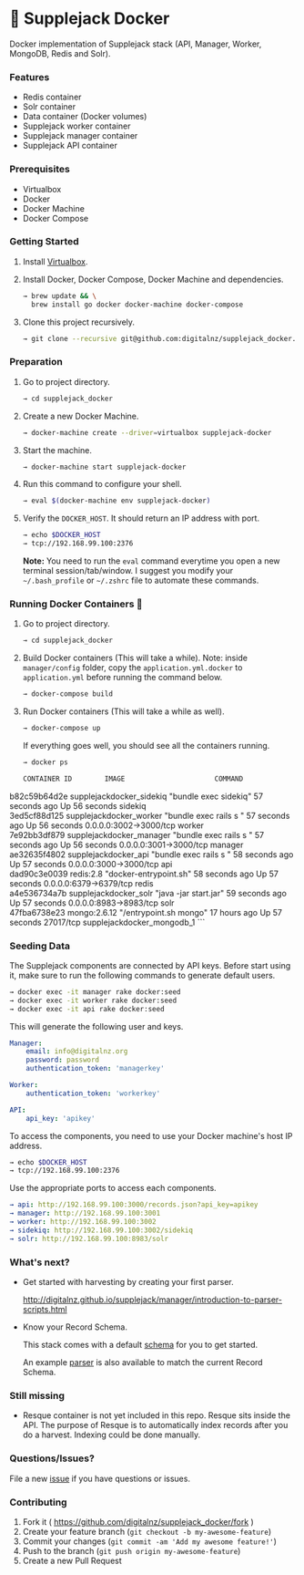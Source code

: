 # 🌱 Supplejack Docker
Docker implementation of Supplejack stack (API, Manager, Worker, MongoDB, Redis and Solr).

### Features
- Redis container
- Solr container
- Data container (Docker volumes)
- Supplejack worker container
- Supplejack manager container
- Supplejack API container

### Prerequisites
- Virtualbox
- Docker
- Docker Machine
- Docker Compose

### Getting Started
1. Install [Virtualbox](https://www.virtualbox.org/wiki/Downloads).
2. Install Docker, Docker Compose, Docker Machine and dependencies.

    ```bash
    → brew update && \
      brew install go docker docker-machine docker-compose
    ```

3. Clone this project recursively.
    
    ```bash
    → git clone --recursive git@github.com:digitalnz/supplejack_docker.git
    ```

### Preparation

1. Go to project directory.

    ```bash
    → cd supplejack_docker
    ```

2. Create a new Docker Machine.
    
    ```bash
    → docker-machine create --driver=virtualbox supplejack-docker
    ```

3. Start the machine.
    
    ```bash
    → docker-machine start supplejack-docker
    ```

4. Run this command to configure your shell.

    ```bash
    → eval $(docker-machine env supplejack-docker)
    ```

5. Verify the `DOCKER_HOST`. It should return an IP address with port.

    ```bash
    → echo $DOCKER_HOST
    → tcp://192.168.99.100:2376
    ```

    **Note:** You need to run the `eval` command everytime you open a new terminal session/tab/window. I suggest you modify your `~/.bash_profile` or `~/.zshrc` file to automate these commands.


### Running Docker Containers 🏁

1. Go to project directory.

    ```bash
    → cd supplejack_docker
    ```

2. Build Docker containers (This will take a while). Note: inside `manager/config` folder, copy the `application.yml.docker` to `application.yml` before running the command below.

    ```bash
    → docker-compose build
    ```

3.  Run Docker containers (This will take a while as well).

    ```bash
    → docker-compose up
    ```

    If everything goes well, you should see all the containers running.

    ```bash
    → docker ps
    ```

    ```bash
    CONTAINER ID        IMAGE                      COMMAND                  CREATED             STATUS              PORTS                    NAMES                                                              
b82c59b64d2e        supplejackdocker_sidekiq   "bundle exec sidekiq"    57 seconds ago      Up 56 seconds                                sidekiq                                                            
3ed5cf88d125        supplejackdocker_worker    "bundle exec rails s "   57 seconds ago      Up 56 seconds       0.0.0.0:3002->3000/tcp   worker                                                             
7e92bb3df879        supplejackdocker_manager   "bundle exec rails s "   57 seconds ago      Up 56 seconds       0.0.0.0:3001->3000/tcp   manager                                                            
ae32635f4802        supplejackdocker_api       "bundle exec rails s "   58 seconds ago      Up 57 seconds       0.0.0.0:3000->3000/tcp   api                                                                
dad90c3e0039        redis:2.8                  "docker-entrypoint.sh"   58 seconds ago      Up 57 seconds       0.0.0.0:6379->6379/tcp   redis                                                              
a4e536734a7b        supplejackdocker_solr      "java -jar start.jar"    59 seconds ago      Up 57 seconds       0.0.0.0:8983->8983/tcp   solr                                                               
47fba6738e23        mongo:2.6.12               "/entrypoint.sh mongo"   17 hours ago        Up 57 seconds       27017/tcp                supplejackdocker_mongodb_1
    ```

### Seeding Data

The Supplejack components are connected by API keys. Before start using it, make sure to run the following commands to generate default users.

```bash
→ docker exec -it manager rake docker:seed
→ docker exec -it worker rake docker:seed
→ docker exec -it api rake docker:seed
```

This will generate the following user and keys.

```yaml
Manager:    
    email: info@digitalnz.org
    password: password
    authentication_token: 'managerkey'

Worker:
    authentication_token: 'workerkey'

API:
    api_key: 'apikey'
```

To access the components, you need to use your Docker machine's host IP address.

```bash
→ echo $DOCKER_HOST
→ tcp://192.168.99.100:2376
```

Use the appropriate ports to access each components.

```yaml
→ api: http://192.168.99.100:3000/records.json?api_key=apikey
→ manager: http://192.168.99.100:3001
→ worker: http://192.168.99.100:3002
→ sidekiq: http://192.168.99.100:3002/sidekiq
→ solr: http://192.168.99.100:8983/solr
```

### What's next?

- Get started with harvesting by creating your first parser.

    http://digitalnz.github.io/supplejack/manager/introduction-to-parser-scripts.html


- Know your Record Schema.
    
    This stack comes with a default [schema](https://github.com/DigitalNZ/supplejack_api_app/blob/master/app/supplejack_api/record_schema.rb) for you to get started.

    An example [parser](https://gist.github.com/hapiben/c904e581ea944b70533bb5fdf25efaa7) is also available to match the current Record Schema.

### Still missing

- Resque container is not yet included in this repo. Resque sits inside the API. The purpose of Resque is to automatically index records after you do a harvest. Indexing could be done manually.

    
### Questions/Issues?
File a new [issue](https://github.com/digitalnz/supplejack_docker/issues/new) if you have questions or issues.

### Contributing

1. Fork it ( https://github.com/digitalnz/supplejack_docker/fork )
2. Create your feature branch (`git checkout -b my-awesome-feature`)
3. Commit your changes (`git commit -am 'Add my awesome feature!'`)
4. Push to the branch (`git push origin my-awesome-feature`)
5. Create a new Pull Request
